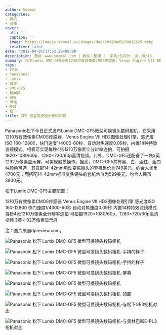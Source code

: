 ```yaml
---
author: Soomal
categories:
- 相机
- 影像
cover:
  alt: ''
  caption: ''
  image: https://images.soomal.cc/images/doc/20120405/00018529.webp
  relative: false
date: '2012-04-05T17:52:28+08:00'
description: 源自：www.soomal.com | 版权：整理 |  平均/总评分：10.00/10
summary: 松下Lumix DMC-GF5采用1210万有效像素CMOS传感器，Venus Engine VII HD2图像处理引擎，感光度ISO 160-12800，快门速度1/4000-60秒，自动对焦速度0.09秒。相机可实现每秒4张1210万像素全分辨率连拍，可拍摄1920×1080/60p、1280×720/60p高清视频……
tags:
- EVIL
- Panasonic
- Lumix
- 微单
- DMC-GF5
- 新闻稿
- GF5
- 单电
- M43
- 松下
title: GF5 微型可换镜头数码相机
---
```


Panasonic松下今日正式发布Lumix DMC-GF5微型可换镜头数码相机，它采用1210万有效像素CMOS传感器，Venus Engine VII HD2图像处理引擎，感光度ISO 160-12800，快门速度1/4000-60秒，自动对焦速度0.09秒，内置14种特效滤镜模式。相机可实现每秒4张1210万像素全分辨率连拍，可拍摄1920×1080/60p、1280×720/60p高清视频。此外，DMC-GF5还配备了一块3英寸92万像素显示屏，可实现触摸操作。据悉，DMC-GF5共有黑、白、酒红、金四种颜色可选，其搭配14-42mm电动变焦镜头的套机售价为749美元，约合人民币4700元；而搭配14-42mm标准变焦镜头的套机售价为599美元，约合人民币3800元。



松下Lumix DMC-GF5主要配置：



1210万有效像素CMOS传感器
Venus Engine VII HD2图像处理引擎
感光度ISO 160-12800
快门速度1/4000-60秒
自动对焦速度0.09秒
内置14种特效滤镜模式
每秒4张1210万像素全分辨率连拍
可拍摄1920×1080/60p、1280×720/60p高清视频
3英寸92万像素显示屏



注：图片来自dpreview.com。



![Panasonic 松下 Lumix DMC-GF5 微型可换镜头数码相机](https://images.soomal.cc/images/doc/20120405/00018529.webp)



![Panasonic 松下 Lumix DMC-GF5 微型可换镜头数码相机-手持的样子](https://images.soomal.cc/images/doc/20120405/00018530.webp)



![Panasonic 松下 Lumix DMC-GF5 微型可换镜头数码相机-手持的样子](https://images.soomal.cc/images/doc/20120405/00018531.webp)



![Panasonic 松下 Lumix DMC-GF5 微型可换镜头数码相机-屏幕](https://images.soomal.cc/images/doc/20120405/00018532.webp)



![Panasonic 松下 Lumix DMC-GF5 微型可换镜头数码相机](https://images.soomal.cc/images/doc/20120405/00018533.webp)



![Panasonic 松下 Lumix DMC-GF5 微型可换镜头数码相机-顶部](https://images.soomal.cc/images/doc/20120405/00018534.webp)



![Panasonic 松下 Lumix DMC-GF5 微型可换镜头数码相机-与松下GF3相机对比](https://images.soomal.cc/images/doc/20120405/00018535.webp)



![Panasonic 松下 Lumix DMC-GF5 微型可换镜头数码相机-与奥林巴斯E-PL3相机对比](https://images.soomal.cc/images/doc/20120405/00018536.webp)